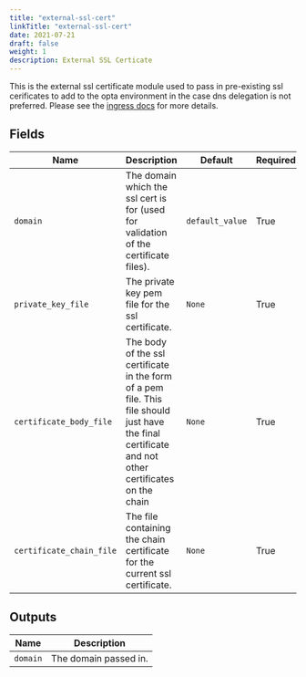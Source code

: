 ```yaml
---
title: "external-ssl-cert"
linkTitle: "external-ssl-cert"
date: 2021-07-21
draft: false
weight: 1
description: External SSL Certicate
---
```


This is the external ssl certificate module used to pass in pre-existing ssl cerificates to add to the opta
environment in the case dns delegation is not preferred. Please see the [ingress docs](/tutorials/ingress)
for more details.


## Fields


| Name      | Description | Default | Required |
| ----------- | ----------- | ------- | -------- |
| `domain` | The domain which the ssl cert is for (used for validation of the certificate files). | `default_value` | True |
| `private_key_file` | The private key pem file for the ssl certificate. | `None` | True |
| `certificate_body_file` | The body of the ssl certificate in the form of a pem file. This file should just have the final certificate and not other certificates on the chain | `None` | True |
| `certificate_chain_file` | The file containing the chain certificate for the current ssl certificate. | `None` | True |

## Outputs


| Name      | Description |
| ----------- | ----------- |
| `domain` | The domain passed in. |